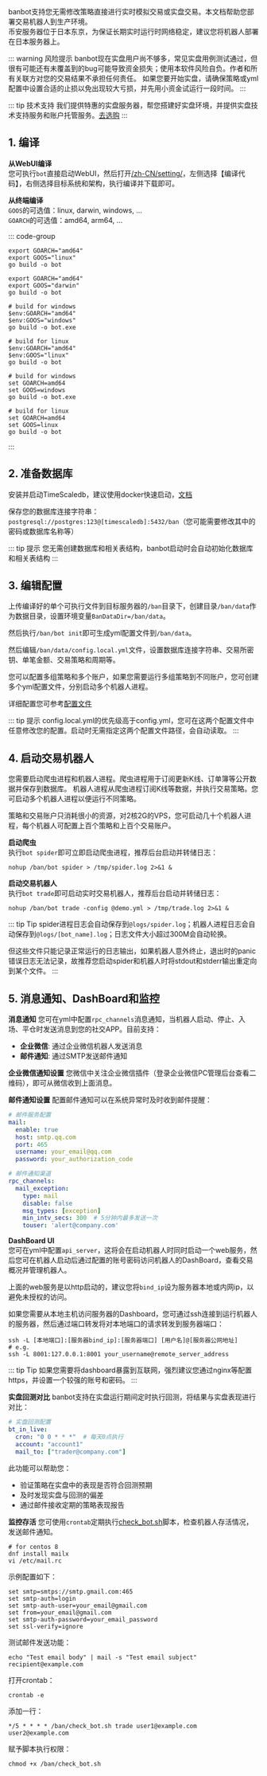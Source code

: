 banbot支持您无需修改策略直接进行实时模拟交易或实盘交易。本文档帮助您部署交易机器人到生产环境。  
币安服务器位于日本东京，为保证长期实时运行时网络稳定，建议您将机器人部署在日本服务器上。

::: warning 风险提示
banbot现在实盘用户尚不够多，常见实盘用例测试通过，但很有可能还有未覆盖到的bug可能导致资金损失；使用本软件风险自负。作者和所有关联方对您的交易结果不承担任何责任。
如果您要开始实盘，请确保策略或yml配置中设置合适的止损以免出现较大亏损，并先用小资金试运行一段时间。
:::

::: tip 技术支持
我们提供特惠的实盘服务器，帮您搭建好实盘环境，并提供实盘技术支持服务和账户托管服务。[去选购](https://banbot.site/zh-CN/services)
:::

## 1. 编译
**从WebUI编译**  
您可执行`bot`直接启动WebUI，然后打开[/zh-CN/setting/](http://127.0.0.1:8000/zh-CN/setting/)，左侧选择【编译代码】，右侧选择目标系统和架构，执行编译并下载即可。

**从终端编译**  
`GOOS`的可选值：linux, darwin, windows, ...  
`GOARCH`的可选值：amd64, arm64, ...

::: code-group
```shell [Linux]
export GOARCH="amd64"
export GOOS="linux"
go build -o bot
```

```shell [MacOS]
export GOARCH="amd64"
export GOOS="darwin"
go build -o bot
```

```shell [Windows Power Shell]
# build for windows
$env:GOARCH="amd64"
$env:GOOS="windows"
go build -o bot.exe

# build for linux
$env:GOARCH="amd64"
$env:GOOS="linux"
go build -o bot
```

```shell [Windows CMD]
# build for windows
set GOARCH=amd64
set GOOS=windows
go build -o bot.exe

# build for linux
set GOARCH=amd64
set GOOS=linux
go build -o bot
```
:::

## 2. 准备数据库
安装并启动TimeScaledb，建议使用docker快速启动，[文档](https://docs.timescale.com/self-hosted/latest/install/)

保存您的数据库连接字符串：`postgresql://postgres:123@[timescaledb]:5432/ban`（您可能需要修改其中的密码或数据库名称等）

::: tip 提示
您无需创建数据库和相关表结构，banbot启动时会自动初始化数据库和相关表结构
:::

## 3. 编辑配置
上传编译好的单个可执行文件到目标服务器的`/ban`目录下，创建目录`/ban/data`作为数据目录，设置环境变量`BanDataDir=/ban/data`。

然后执行`/ban/bot init`即可生成yml配置文件到`/ban/data`。

然后编辑`/ban/data/config.local.yml`文件，设置数据库连接字符串、交易所密钥、单笔金额、交易策略和周期等。

您可以配置多组策略和多个账户，如果您需要运行多组策略到不同账户，您可创建多个yml配置文件，分别启动多个机器人进程。

详细配置您可参考[配置文件](./configuration.md)

::: tip 提示
config.local.yml的优先级高于config.yml，您可在这两个配置文件中任意修改您的配置。启动时无需指定这两个配置文件路径，会自动读取。
:::

## 4. 启动交易机器人
您需要启动爬虫进程和机器人进程。爬虫进程用于订阅更新K线、订单簿等公开数据并保存到数据库。
机器人进程从爬虫进程订阅K线等数据，并执行交易策略。您可启动多个机器人进程以便运行不同策略。

策略和交易账户只消耗很小的资源，对2核2G的VPS，您可启动几十个机器人进程，每个机器人可配置上百个策略和上百个交易账户。

**启动爬虫**  
执行`bot spider`即可立即启动爬虫进程，推荐后台启动并转储日志：
```shell
nohup /ban/bot spider > /tmp/spider.log 2>&1 &
```
**启动交易机器人**  
执行`bot trade`即可启动实时交易机器人，推荐后台启动并转储日志：
```shell
nohup /ban/bot trade -config @demo.yml > /tmp/trade.log 2>&1 &
```
::: tip Tip
spider进程日志会自动保存到`@logs/spider.log`；机器人进程日志会自动保存到`@logs/[bot_name].log`；日志文件大小超过300M会自动轮换。

但这些文件只能记录正常运行的日志输出，如果机器人意外终止，退出时的panic错误日志无法记录，故推荐您启动spider和机器人时将stdout和stderr输出重定向到某个文件。
:::

## 5. 消息通知、DashBoard和监控
**消息通知**
您可在yml中配置`rpc_channels`消息通知，当机器人启动、停止、入场、平仓时发送消息到您的社交APP。目前支持：
- **企业微信**: 通过企业微信机器人发送消息
- **邮件通知**: 通过SMTP发送邮件通知

**企业微信通知设置**
您微信中关注企业微信插件（登录企业微信PC管理后台查看二维码），即可从微信收到上面消息。

**邮件通知设置**
配置邮件通知可以在系统异常时及时收到邮件提醒：

```yaml
# 邮件服务配置
mail:
  enable: true
  host: smtp.qq.com
  port: 465
  username: your_email@qq.com
  password: your_authorization_code

# 邮件通知渠道
rpc_channels:
  mail_exception:
    type: mail
    disable: false
    msg_types: [exception]
    min_intv_secs: 300  # 5分钟内最多发送一次
    touser: 'alert@company.com'
```

**DashBoard UI**  
您可在yml中配置`api_server`，这将会在启动机器人时同时启动一个web服务，然后您可在机器人启动后通过配置的账号密码访问机器人的DashBoard，查看交易概况并管理机器人。

上面的web服务是以http启动的，建议您将`bind_ip`设为服务器本地或内网ip，以避免未授权的访问。

如果您需要从本地主机访问服务器的Dashboard，您可通过ssh连接到运行机器人的服务器，然后通过端口转发将对本地端口的请求转发到服务器端口：
```shell
ssh -L [本地端口]:[服务器bind_ip]:[服务器端口] [用户名]@[服务器公网地址]
# e.g. 
ssh -L 8001:127.0.0.1:8001 your_username@remote_server_address
```

::: tip Tip 
如果您需要将dashboard暴露到互联网，强烈建议您通过nginx等配置https，并设置一个较强的账号和密码。
:::

**实盘回测对比**
banbot支持在实盘运行期间定时执行回测，将结果与实盘表现进行对比：

```yaml
# 实盘回测配置
bt_in_live:
  cron: "0 0 * * *"  # 每天0点执行
  account: "account1"
  mail_to: ["trader@company.com"]
```

此功能可以帮助您：
- 验证策略在实盘中的表现是否符合回测预期
- 及时发现实盘与回测的偏差
- 通过邮件接收定期的策略表现报告

**监控存活**
您可使用`crontab`定期执行[check_bot.sh](https://github.com/banbox/banbot/blob/main/doc/check_bot.sh)脚本，检查机器人存活情况，发送邮件通知。
```shell
# for centos 8
dnf install mailx
vi /etc/mail.rc
```
示例配置如下：
```text
set smtp=smtps://smtp.gmail.com:465
set smtp-auth=login
set smtp-auth-user=your_email@gmail.com
set from=your_email@gmail.com
set smtp-auth-password=your_email_password
set ssl-verify=ignore
```
测试邮件发送功能：
```shell
echo "Test email body" | mail -s "Test email subject" recipient@example.com
```
打开crontab：
```shell
crontab -e
```
添加一行：
```text
*/5 * * * * /ban/check_bot.sh trade user1@example.com user2@example.com
```
赋予脚本执行权限：
```shell
chmod +x /ban/check_bot.sh
```
